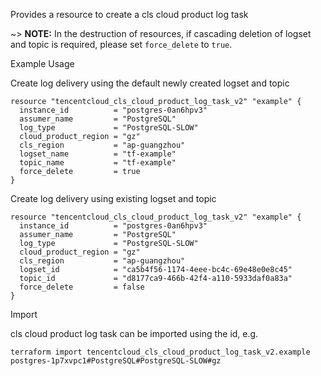 Provides a resource to create a cls cloud product log task

~> **NOTE:** In the destruction of resources, if cascading deletion of logset and topic is required, please set `force_delete` to `true`.

Example Usage

Create log delivery using the default newly created logset and topic

```hcl
resource "tencentcloud_cls_cloud_product_log_task_v2" "example" {
  instance_id          = "postgres-0an6hpv3"
  assumer_name         = "PostgreSQL"
  log_type             = "PostgreSQL-SLOW"
  cloud_product_region = "gz"
  cls_region           = "ap-guangzhou"
  logset_name          = "tf-example"
  topic_name           = "tf-example"
  force_delete         = true
}
```

Create log delivery using existing logset and topic

```hcl
resource "tencentcloud_cls_cloud_product_log_task_v2" "example" {
  instance_id          = "postgres-0an6hpv3"
  assumer_name         = "PostgreSQL"
  log_type             = "PostgreSQL-SLOW"
  cloud_product_region = "gz"
  cls_region           = "ap-guangzhou"
  logset_id            = "ca5b4f56-1174-4eee-bc4c-69e48e0e8c45"
  topic_id             = "d8177ca9-466b-42f4-a110-5933daf0a83a"
  force_delete         = false
}
```

Import

cls cloud product log task can be imported using the id, e.g.

```
terraform import tencentcloud_cls_cloud_product_log_task_v2.example postgres-1p7xvpc1#PostgreSQL#PostgreSQL-SLOW#gz
```
